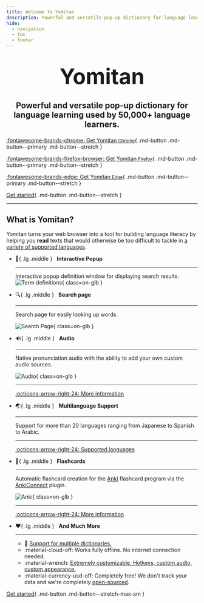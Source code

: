 ```yaml
---
title: Welcome to Yomitan
description: Powerful and versatile pop-up dictionary for language learning used by 50,000+ language learners.
hide:
  - navigation
  - toc
  - footer
---
```

# <p style="text-align: center; margin-bottom: 10px; margin-top: 10px; font-size: 200%;">**Yomitan**</p>
## <p style="text-align: center">Powerful and versatile pop-up dictionary for language learning used by 50,000+ language learners.</p>

<div class="grid" markdown>

[:fontawesome-brands-chrome: Get Yomitan <small>Chrome</small>](https://chrome.google.com/webstore/detail/yomitan/likgccmbimhjbgkjambclfkhldnlhbnn){ .md-button .md-button--primary .md-button--stretch }

[:fontawesome-brands-firefox-browser: Get Yomitan <small>Firefox</small>](https://addons.mozilla.org/en-US/firefox/addon/yomitan/){ .md-button .md-button--primary .md-button--stretch }

[:fontawesome-brands-edge: Get Yomitan <small>Edge</small>](https://microsoftedge.microsoft.com/addons/detail/yomitan/idelnfbbmikgfiejhgmddlbkfgiifnnn){ .md-button .md-button--primary .md-button--stretch }

</div>

[Get started](getting-started/index.md){ .md-button .md-button--stretch }

---

## What is Yomitan?

Yomitan turns your web browser into a tool for building language literacy by helping you **read** texts that would otherwise be too difficult to tackle in [a variety of supported languages](./other/supported-languages.md).

<div class="grid cards" markdown>


-   :speech_balloon:{ .lg .middle } &nbsp;
    __Interactive Popup__

    ---

    Interactive popup definition window for displaying search results.
    ![Term definitions](assets/ss/terms.webp){ class=on-glb }

-   :mag:{ .lg .middle } &nbsp;
    __Search page__

    ---

    Search page for easily looking up words.

    ![Search Page](assets/ss/search-page.webp){ class=on-glb }


-   :loud_sound:{ .lg .middle } &nbsp;
    __Audio__

    ---

    Native pronunciation audio with the ability to add your own custom audio sources.

    ![Audio](assets/ss/audio.webp){ class=on-glb }

    ---

    [:octicons-arrow-right-24: More information](./advanced/index.md#audio)
    
-   :earth_asia:{ .lg .middle } &nbsp;
    __Multilanguage Support__

    ---

    Support for more than 20 languages ranging from Japanese to Spanish to Arabic.

    ---

    [:octicons-arrow-right-24: Supported languages](./other/supported-languages.md)

-   :pencil:{ .lg .middle } &nbsp;
    __Flashcards__

    ---

    Automatic flashcard creation for the [Anki](https://apps.ankiweb.net/) flashcard program via the [AnkiConnect](https://foosoft.net/projects/anki-connect) plugin.

    ![Anki](assets/ss/anki.webp){ class=on-glb }

    ---

    [:octicons-arrow-right-24: More information](./anki/index.md)

-   :heart:{ .lg .middle } &nbsp;
    __And Much More__

    ---

    - :book: [Support for multiple dictionaries.](./dictionaries/index.md)
    - :material-cloud-off: Works fully offline. No internet connection needed.
    - :material-wrench: [Extremely customizable. Hotkeys, custom audio, custom appearance.](advanced/index.md)
    - :material-currency-usd-off: Completely free! We don't track your data and we're completely [open-sourced](https://github.com/yomidevs/yomitan).
</div>

[Get started](getting-started/index.md){ .md-button .md-button--stretch-max-sm }
